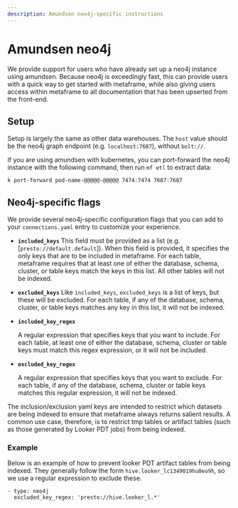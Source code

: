 ```yaml
---
description: Amundsen neo4j-specific instructions
---
```


# Amundsen neo4j

We provide support for users who have already set up a neo4j instance using amundsen. Because neo4j is exceedingly fast, this can provide users with a quick way to get started with metaframe, while also giving users access within metaframe to all documentation that has been upserted from the front-end.

## Setup

Setup is largely the same as other data warehouses. The `host` value should be the neo4j graph endpoint \(e.g. `localhost:7687`\), without `bolt://`.

If you are using amundsen with kubernetes, you can port-forward the neo4j instance with the following command, then run `mf etl` to extract data:

```text
k port-forward pod-name-@@@@@-@@@@@ 7474:7474 7687:7687
```

## Neo4j-specific flags

We provide several neo4j-specific configuration flags that you can add to your `connections.yaml` entry to customize your experience. 

* **`included_keys`** This field must be provided as a list \(e.g. \[`presto://default.default`\]\). When this field is provided,  it specifies the only keys that are to be included in metaframe. For each table, metaframe requires that at least one of either the database, schema, cluster, or table keys match the keys in this list. All other tables will not be indexed.
* **`excluded_keys`** Like `included_keys`, `excluded_keys` is a list of keys, but these will be excluded. For each table, if any of the database, schema, cluster, or table keys matches any key in this list, it will not be indexed.
* **`included_key_regex`**

  A regular expression that specifies keys that you want to include. For each table, at least one of either the database, schema, cluster or table keys must match this regex expression, or it will not be included.

* **`excluded_key_regex`**

  A regular expression that specifies keys that you want to exclude. For each table, if any of the database, schema, cluster or table keys matches this regular expression, it will not be indexed.

The inclusion/exclusion yaml keys are intended to restrict which datasets are being indexed to ensure that metaframe always returns salient results. A common use case, therefore, is to restrict tmp tables or artifact tables \(such as those generated by Looker PDT jobs\) from being indexed.

### Example

Below is an example of how to prevent looker PDT artifact tables from being indexed. They generally follow the form `hive.looker_lc1349019hu0eo9h`, so we use a regular expression to exclude these. 

```text
- type: neo4j 
  excluded_key_regex: 'presto://hive.looker_l.*'
```

